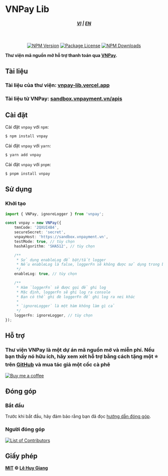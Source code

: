 # VNPay Lib

<div style="text-align: center;">
    <h5>
        <a href="./README.md">VI</a>
        |
        <a href="./README_en-US.md">EN</a>
    </h5>
</div>
<br/>

<p align="center">
    <a href="https://www.npmjs.com/package/vnpay" target="_blank"><img src="https://img.shields.io/npm/v/vnpay" alt="NPM Version" /></a>
    <a href="https://www.npmjs.com/package/vnpay" target="_blank"><img src="https://img.shields.io/npm/l/vnpay" alt="Package License"><a>
    <a href="https://www.npmjs.com/package/vnpay" target="_blank"><img src="https://img.shields.io/npm/d18m/vnpay" alt="NPM Downloads"></a>
</p>

<strong>Thư viện mã nguồn mở hỗ trợ thanh toán qua [VNPay](https://vnpay.vn).</strong>

## Tài liệu

### Tài liệu của thư viện: [vnpay-lib.vercel.app](https://vnpay-lib.vercel.app/)

### Tài liệu từ VNPay: [sandbox.vnpayment.vn/apis](https://sandbox.vnpayment.vn/apis)

## Cài đặt

Cài đặt `vnpay` với `npm`:

```bash
$ npm install vnpay
```

Cài đặt `vnpay` với `yarn`:

```bash
$ yarn add vnpay
```

Cài đặt `vnpay` với `pnpm`:

```bash
$ pnpm install vnpay
```

## Sử dụng

### Khởi tạo

```typescript
import { VNPay, ignoreLogger } from 'vnpay';

const vnpay = new VNPay({
    tmnCode: '2QXUI4B4',
    secureSecret: 'secret',
    vnpayHost: 'https://sandbox.vnpayment.vn',
    testMode: true, // tùy chọn
    hashAlgorithm: 'SHA512', // tùy chọn

    /**
     * Sử dụng enableLog để bật/tắt logger
     * Nếu enableLog là false, loggerFn sẽ không được sử dụng trong bất kỳ phương thức nào
     */
    enableLog: true, // tùy chọn

    /**
     * Hàm `loggerFn` sẽ được gọi để ghi log
     * Mặc định, loggerFn sẽ ghi log ra console
     * Bạn có thể ghi đè loggerFn để ghi log ra nơi khác
     *
     * `ignoreLogger` là một hàm không làm gì cả
     */
    loggerFn: ignoreLogger, // tùy chọn
});
```

## Hỗ trợ

### Thư viện VNPay là một dự án mã nguồn mở và miễn phí. Nếu bạn thấy nó hữu ích, hãy xem xét hỗ trợ bằng cách tặng một ⭐️ trên [GitHub](https://github.com/lehuygiang28/vnpay) và mua tác giả một cốc cà phê

<a href="https://www.buymeacoffee.com/lehuygiang28" target="_blank">
    <img src="https://img.buymeacoffee.com/button-api/?text=Buy me a coffee&emoji=&slug=lehuygiang28&button_colour=1a1b27&font_colour=ffffff&font_family=Lato&outline_colour=ffffff&coffee_colour=FFDD00" alt="Buy me a coffee">
</a>

## Đóng góp

### Bắt đầu

Trước khi bắt đầu, hãy đảm bảo rằng bạn đã đọc [hướng dẫn đóng góp](.github/CONTRIBUTING.md).

### Người đóng góp

<a href="https://github.com/lehuygiang28/vnpay/graphs/contributors">
  <img src="https://contrib.rocks/image?repo=lehuygiang28/vnpay&max=20" alt="List of Contributors"/>
</a>

## Giấy phép

**[MIT](LICENSE) © [Lê Huy Giang](https://github.com/lehuygiang28)**
